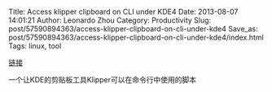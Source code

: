 Title: Access klipper clipboard on CLI under KDE4
Date: 2013-08-07 14:01:21
Author: Leonardo Zhou
Category: Productivity
Slug: post/57590894363/access-klipper-clipboard-on-cli-under-kde4
Save_as: post/57590894363/access-klipper-clipboard-on-cli-under-kde4/index.html
Tags: linux, tool

[链接][]

一个让KDE的剪贴板工具Klipper可以在命令行中使用的脚本

  [链接]: http://milianw.de/code-snippets/access-klipper-clipboard-on-cli-under-kde4
